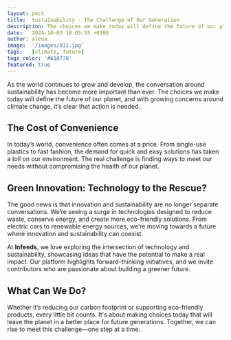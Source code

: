 ```yaml
---
layout: post
title:  Sustainability - The Challenge of Our Generation
description: The choices we make today will define the future of our planet, and with growing concerns around climate change, it’s clear that action is needed.
date:   2024-10-03 18:05:55 +0300
author: alena
image:  '/images/011.jpg'
tags:   [climate, future]
tags_color: '#618770'
featured: true
---
```

As the world continues to grow and develop, the conversation around sustainability has become more important than ever. The choices we make today will define the future of our planet, and with growing concerns around climate change, it’s clear that action is needed.

## The Cost of Convenience

In today’s world, convenience often comes at a price. From single-use plastics to fast fashion, the demand for quick and easy solutions has taken a toll on our environment. The real challenge is finding ways to meet our needs without compromising the health of our planet.

## Green Innovation: Technology to the Rescue?

The good news is that innovation and sustainability are no longer separate conversations. We’re seeing a surge in technologies designed to reduce waste, conserve energy, and create more eco-friendly solutions. From electric cars to renewable energy sources, we’re moving towards a future where innovation and sustainability can coexist.

At **Infeeds**, we love exploring the intersection of technology and sustainability, showcasing ideas that have the potential to make a real impact. Our platform highlights forward-thinking initiatives, and we invite contributors who are passionate about building a greener future.

## What Can We Do?

Whether it’s reducing our carbon footprint or supporting eco-friendly products, every little bit counts. It's about making choices today that will leave the planet in a better place for future generations. Together, we can rise to meet this challenge—one step at a time.
